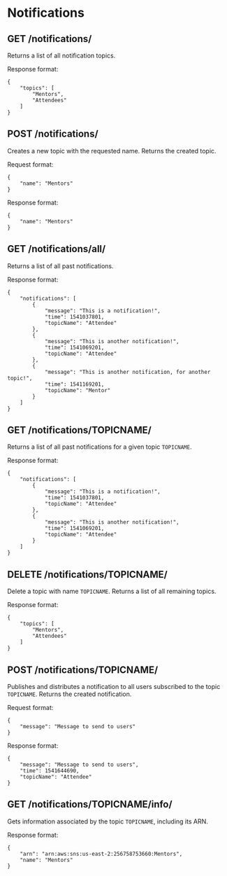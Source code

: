 # Notifications

## GET /notifications/

Returns a list of all notification topics.

Response format:

```
{
    "topics": [
        "Mentors",
        "Attendees"
    ]
}
```

## POST /notifications/

Creates a new topic with the requested name. Returns the created topic.

Request format:

```
{
	"name": "Mentors"
}
```

Response format:

```
{
	"name": "Mentors"
}
```

## GET /notifications/all/

Returns a list of all past notifications.

Response format:

```
{
    "notifications": [
        {
            "message": "This is a notification!",
            "time": 1541037801,
            "topicName": "Attendee"
        },
		{
            "message": "This is another notification!",
            "time": 1541069201,
            "topicName": "Attendee"
        },
		{
            "message": "This is another notification, for another topic!",
            "time": 1541169201,
            "topicName": "Mentor"
        }
    ]
}
```

## GET /notifications/TOPICNAME/

Returns a list of all past notifications for a given topic `TOPICNAME`.

Response format:

```
{
    "notifications": [
        {
            "message": "This is a notification!",
            "time": 1541037801,
            "topicName": "Attendee"
        },
		{
            "message": "This is another notification!",
            "time": 1541069201,
            "topicName": "Attendee"
        }
    ]
}
```

## DELETE /notifications/TOPICNAME/

Delete a topic with name `TOPICNAME`. Returns a list of all remaining topics.

Response format:

```
{
    "topics": [
        "Mentors",
        "Attendees"
    ]
}
```

## POST /notifications/TOPICNAME/

Publishes and distributes a notification to all users subscribed to the topic `TOPICNAME`. Returns the created notification.

Request format:

```
{
	"message": "Message to send to users"
}
```

Response format:

```
{
	"message": "Message to send to users",
	"time": 1541644690,
	"topicName": "Attendee"
}
```

## GET /notifications/TOPICNAME/info/

Gets information associated by the topic `TOPICNAME`, including its ARN.

Response format:

```
{
	"arn": "arn:aws:sns:us-east-2:256758753660:Mentors",
	"name": "Mentors"
}
```
